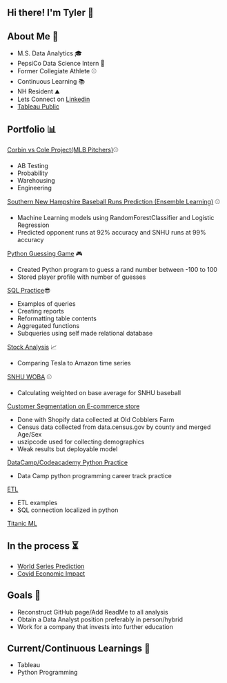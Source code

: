 ## Hi there! I'm Tyler 👋


## About Me 👨

 - M.S. Data Analytics 🎓
 - PepsiCo Data Science Intern 🥤
 - Former Collegiate Athlete ⚾
 - Continuous Learning 📚
 - NH Resident ⛰️
 - Lets Connect on [Linkedin](https://www.linkedin.com/in/tylerbrownpsu/)
 - [Tableau Public](https://public.tableau.com/app/profile/tyler.brown4344)
 
## Portfolio  📊

[Corbin vs Cole Project(MLB Pitchers)](https://github.com/tylerwalkerbrown/Corbin-and-Cole-Project)⚾
- AB Testing
- Probability
- Warehousing 
- Engineering

[Southern New Hampshire Baseball Runs Prediction (Ensemble Learning)](https://github.com/tylerwalkerbrown/SNHU-Run-Opp-Runs-Prediction) ⚾
  - Machine Learning models using RandomForestClassifier and Logistic Regression
  - Predicted opponent runs at 92% accuracy and SNHU runs at 99% accuracy

[Python Guessing Game](https://github.com/tylerwalkerbrown/guessing_game) 🎮
  - Created Python program to guess a rand number between -100 to 100 
  - Stored player profile with number of guesses 

[SQL Practice](https://github.com/tylerwalkerbrown/SQL_Code)😎
  - Examples of queries
  - Creating reports 
  - Reformatting table contents
  - Aggregated functions
  - Subqueries using self made relational database

[Stock Analysis](https://github.com/tylerwalkerbrown/Tesla_vs_Amazon) 📈
  - Comparing Tesla to Amazon time series

[SNHU WOBA](https://github.com/tylerwalkerbrown/SNHU_WOBA) ⚾
  - Calculating weighted on base average for SNHU baseball 

[Customer Segmentation on E-commerce store](https://github.com/tylerwalkerbrown/Customer_Demographics)
  - Done with Shopify data collected at Old Cobblers Farm
  - Census data collected from data.census.gov by county and merged Age/Sex
  - uszipcode used for collecting demographics
  - Weak results but deployable model
 
[DataCamp/Codeacademy Python Practice](https://github.com/tylerwalkerbrown/Python-Programming)
  - Data Camp python programming career track practice

[ETL](https://github.com/tylerwalkerbrown/ETL)
- ETL examples 
- SQL connection localized in python 

[Titanic ML](https://github.com/tylerwalkerbrown/titanic)


## In the process ⏳
  - [World Series Prediction](https://github.com/tylerwalkerbrown/MLB-Word-Series-Win-Prediction)
  - [Covid Economic Impact](https://github.com/tylerwalkerbrown/Covid-Impact-on-Economy)
## Goals 🥅
  - Reconstruct GitHub page/Add ReadMe to all analysis 
  - Obtain a Data Analyst position preferably in person/hybrid
  - Work for a company that invests into further education  
## Current/Continuous Learnings 📖
  - Tableau 
  - Python Programming
<!--
**tylerwalkerbrown/tylerwalkerbrown** is a ✨ _special_ ✨ repository because its `README.md` (this file) appears on your GitHub profile.

Here are some ideas to get you started:

- 🔭 I’m currently working on ...
- 🌱 I’m currently learning ...
- 👯 I’m looking to collaborate on ...
- 🤔 I’m looking for help with ...
- 💬 Ask me about ...
- 📫 How to reach me: ...
- 😄 Pronouns: ...
- ⚡ Fun fact: ...
-->
